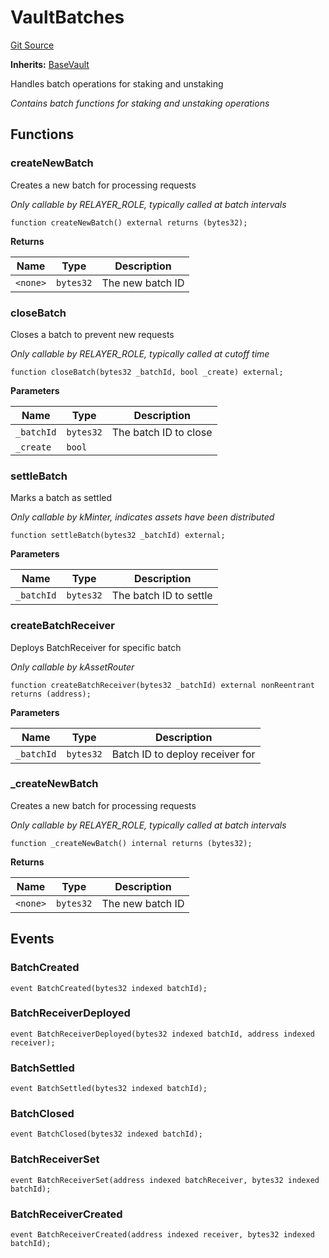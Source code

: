 # VaultBatches
[Git Source](https://github.com/VerisLabs/KAM/blob/77168a37e8e40e14b0fd1320a6e90f9203339144/src/kStakingVault/base/VaultBatches.sol)

**Inherits:**
[BaseVault](/src/kStakingVault/base/BaseVault.sol/abstract.BaseVault.md)

Handles batch operations for staking and unstaking

*Contains batch functions for staking and unstaking operations*


## Functions
### createNewBatch

Creates a new batch for processing requests

*Only callable by RELAYER_ROLE, typically called at batch intervals*


```solidity
function createNewBatch() external returns (bytes32);
```
**Returns**

|Name|Type|Description|
|----|----|-----------|
|`<none>`|`bytes32`|The new batch ID|


### closeBatch

Closes a batch to prevent new requests

*Only callable by RELAYER_ROLE, typically called at cutoff time*


```solidity
function closeBatch(bytes32 _batchId, bool _create) external;
```
**Parameters**

|Name|Type|Description|
|----|----|-----------|
|`_batchId`|`bytes32`|The batch ID to close|
|`_create`|`bool`||


### settleBatch

Marks a batch as settled

*Only callable by kMinter, indicates assets have been distributed*


```solidity
function settleBatch(bytes32 _batchId) external;
```
**Parameters**

|Name|Type|Description|
|----|----|-----------|
|`_batchId`|`bytes32`|The batch ID to settle|


### createBatchReceiver

Deploys BatchReceiver for specific batch

*Only callable by kAssetRouter*


```solidity
function createBatchReceiver(bytes32 _batchId) external nonReentrant returns (address);
```
**Parameters**

|Name|Type|Description|
|----|----|-----------|
|`_batchId`|`bytes32`|Batch ID to deploy receiver for|


### _createNewBatch

Creates a new batch for processing requests

*Only callable by RELAYER_ROLE, typically called at batch intervals*


```solidity
function _createNewBatch() internal returns (bytes32);
```
**Returns**

|Name|Type|Description|
|----|----|-----------|
|`<none>`|`bytes32`|The new batch ID|


## Events
### BatchCreated

```solidity
event BatchCreated(bytes32 indexed batchId);
```

### BatchReceiverDeployed

```solidity
event BatchReceiverDeployed(bytes32 indexed batchId, address indexed receiver);
```

### BatchSettled

```solidity
event BatchSettled(bytes32 indexed batchId);
```

### BatchClosed

```solidity
event BatchClosed(bytes32 indexed batchId);
```

### BatchReceiverSet

```solidity
event BatchReceiverSet(address indexed batchReceiver, bytes32 indexed batchId);
```

### BatchReceiverCreated

```solidity
event BatchReceiverCreated(address indexed receiver, bytes32 indexed batchId);
```

